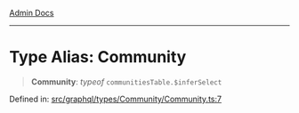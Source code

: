 [Admin Docs](/)

***

# Type Alias: Community

> **Community**: *typeof* `communitiesTable.$inferSelect`

Defined in: [src/graphql/types/Community/Community.ts:7](https://github.com/PalisadoesFoundation/talawa-api/blob/37e2d6abe1cabaa02f97a3c6c418b81e8fcb5a13/src/graphql/types/Community/Community.ts#L7)
